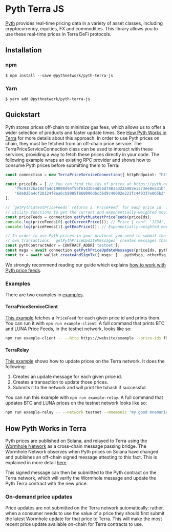# Pyth Terra JS
[Pyth](https://pyth.network/) provides real-time pricing data in a variety of asset classes, including cryptocurrency, equities, FX and commodities. This library allows you to use these real-time prices in Terra DeFi protocols.

## Installation

### npm

```
$ npm install --save @pythnetwork/pyth-terra-js
```

### Yarn

```
$ yarn add @pythnetwork/pyth-terra-js
```

## Quickstart
Pyth stores prices off-chain to minimize gas fees, which allows us to offer a wider selection of products and faster update times.
See [How Pyth Works in Terra](#how-pyth-works-in-terra) for more details about this approach. In order to use Pyth prices on chain,
they must be fetched from an off-chain price service. The TerraPriceServiceConnection class can be used to interact with these services,
providing a way to fetch these prices directly in your code. The following example wraps an existing RPC provider and shows how to consume
Pyth prices before submitting them to Terra:

```typescript
const connection = new TerraPriceServiceConnection({ httpEndpoint: "https://website/example" });

const priceIds = [ // You can find the ids of prices at https://pyth.network/developers/price-feeds#terra-testnet
    'f9c0172ba10dfa4d19088d94f5bf61d3b54d5bd7483a322a982e1373ee8ea31b', // BTC/USD price id in testnet
    '6de025a4cf28124f8ea6cb8085f860096dbc36d9c40002e221fc449337e065b2' // LUNA/USD price id in testnet
];

// `getPythLatestPriceFeeds` returns a `PriceFeed` for each price id. It contains all information about a price and has
// utility functions to get the current and exponentially-weighted moving average price, and other functionality.
const priceFeeds = connection.getPythLatestPriceFeeds(priceIds);
console.log(priceFeeds[0].getCurrentPrice()); // Price { conf: '1234', expo: -8, price: '12345678' }
console.log(priceFeeds[1].getEmaPrice()); // Exponentially-weighted moving average price

// In order to use Pyth prices in your protocol you need to submit the latest price to the Terra network alongside your
// own transactions. `getPythPriceUpdateMessages` creates messages that can update the prices.
const pythContractAddr = CONTRACT_ADDR['testnet'];
const msgs = await connection.getPythPriceUpdateMessages(priceIds, pythContractAddr, wallet.key.accAddress);
const tx = await wallet.createAndSignTx({ msgs: [...pythMsgs, otherMsg, anotherMsg] });
```

We strongly recommend reading our guide which explains [how to work with Pyth price feeds](https://docs.pyth.network/consume-data/best-practices).

### Examples
There are two examples in [examples](./src/examples/).

#### TerraPriceServiceClient
[This example](./src/examples/TerraPriceServiceClient.ts) fetches a `PriceFeed` for each given price id and prints them. You can run it with `npm run example-client`. A full command that prints BTC and LUNA Price Feeds, in the testnet network, looks like so:

```bash
npm run example-client -- --http https://website/example --price-ids f9c0172ba10dfa4d19088d94f5bf61d3b54d5bd7483a322a982e1373ee8ea31b 6de025a4cf28124f8ea6cb8085f860096dbc36d9c40002e221fc449337e065b2
```

#### TerraRelay
[This example](./src/examples/TerraRelay.ts) shows how to update prices on the Terra network. It does the following:
1. Creates an update message for each given price id.
2. Creates a transaction to update those prices.
3. Submits it to the network and will print the txhash if successful.

You can run this example with `npm run example-relay`. A full command that updates BTC and LUNA prices on the testnet network looks like so:

```bash
npm run example-relay -- --network testnet --mnemonic "my good mnemonic" --http https://website/example --price-ids f9c0172ba10dfa4d19088d94f5bf61d3b54d5bd7483a322a982e1373ee8ea31b 6de025a4cf28124f8ea6cb8085f860096dbc36d9c40002e221fc449337e065b2  
```

## How Pyth Works in Terra
Pyth prices are published on Solana, and relayed to Terra using the [Wormhole Network](https://wormholenetwork.com/) as a cross-chain message passing bridge. The Wormhole Network observes when Pyth prices on Solana have changed and publishes an off-chain signed message attesting to this fact. This is explained in more detail [here](https://docs.wormholenetwork.com/wormhole/).

This signed message can then be submitted to the Pyth contract on the Terra network, which will verify the Wormhole message and update the Pyth Terra contract with the new price.

### On-demand price updates
Price updates are not submitted on the Terra network automatically: rather, when a consumer needs to use the value of a price they should first submit the latest Wormhole update for that price to Terra. This will make the most recent price update available on-chain for Terra contracts to use.
